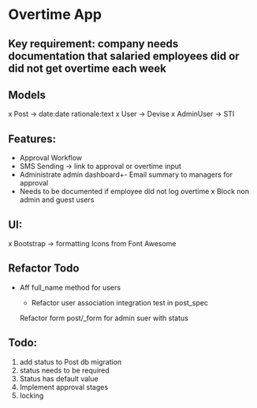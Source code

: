 # Overtime App
 
 ## Key requirement: company needs documentation that salaried employees did or did not get overtime each week
 
 ## Models
 x Post -> date:date rationale:text
 x User -> Devise
 x AdminUser -> STI
 
 ## Features:
 - Approval Workflow
 - SMS Sending -> link to approval or overtime input
 - Administrate admin dashboard+- Email summary to managers for approval
 - Needs to be documented if employee did not log overtime
 x Block non admin and guest users
 
 ## UI:
  x Bootstrap -> formatting
  Icons from Font Awesome

  ## Refactor Todo

- Aff full_name method for users
  - Refactor user association integration test in post_spec

  Refactor form post/_form for admin suer with status

## Todo:
  1. add status to Post
    db migration
  2. status needs to be required
  3. Status has default value
  4. Implement approval stages
  5. locking